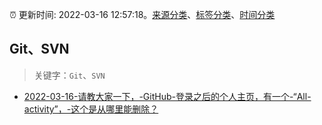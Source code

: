 :alarm_clock: 更新时间: 2022-03-16 12:57:18。[来源分类](../README.md)、[标签分类](../TAGS.md)、[时间分类](../TIMELINE.md)

## Git、SVN


> 关键字：`Git`、`SVN`



- [2022-03-16-请教大家一下，-GitHub-登录之后的个人主页，有一个-“All-activity”，-这个是从哪里能删除？](https://www.v2ex.com/t/840862) 